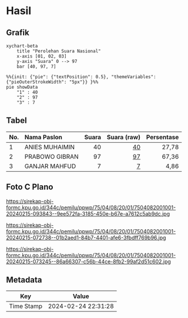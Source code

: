 # Hasil

## Grafik

```mermaid
xychart-beta
    title "Perolehan Suara Nasional"
    x-axis [01, 02, 03]
    y-axis "Suara" 0 --> 97
    bar [40, 97, 7]
```

```mermaid
%%{init: {"pie": {"textPosition": 0.5}, "themeVariables": {"pieOuterStrokeWidth": "5px"}} }%%
pie showData
    "1" : 40
    "2" : 97
    "3" : 7
```

## Tabel

| No. | Nama Paslon    | Suara | Suara (raw) | Persentase |
|:--- |:-------------- | -----:| -----------:| ----------:|
| 1   | ANIES MUHAIMIN | 40    | [40][p-1]   | 27,78      |
| 2   | PRABOWO GIBRAN | 97    | [97][p-2]   | 67,36      |
| 3   | GANJAR MAHFUD  | 7     | [7][p-3]    | 4,86       |


[p-1]: https://github.com/gigit-pemilu/pemilu-2024/blob/main/pilpres/hitung-suara/sub/75-gorontalo/sub/04-pohuwato/sub/08-dengilo/sub/2001-popaya/sub/001-tps/sub/paslon-1.txt
[p-2]: https://github.com/gigit-pemilu/pemilu-2024/blob/main/pilpres/hitung-suara/sub/75-gorontalo/sub/04-pohuwato/sub/08-dengilo/sub/2001-popaya/sub/001-tps/sub/paslon-2.txt
[p-3]: https://github.com/gigit-pemilu/pemilu-2024/blob/main/pilpres/hitung-suara/sub/75-gorontalo/sub/04-pohuwato/sub/08-dengilo/sub/2001-popaya/sub/001-tps/sub/paslon-3.txt

## Foto C Plano

https://sirekap-obj-formc.kpu.go.id/344c/pemilu/ppwp/75/04/08/20/01/7504082001001-20240215-093843--9ee572fa-3185-450e-b67e-a7612c5ab9dc.jpg

https://sirekap-obj-formc.kpu.go.id/344c/pemilu/ppwp/75/04/08/20/01/7504082001001-20240215-072738--01b2aed1-84b7-4401-afe6-3fbdff769b96.jpg

https://sirekap-obj-formc.kpu.go.id/344c/pemilu/ppwp/75/04/08/20/01/7504082001001-20240215-073245--86a66307-c56b-44ce-8fb2-99af2d51c602.jpg


## Metadata

| Key        | Value               |
| ---------- | ------------------- |
| Time Stamp | 2024-02-24 22:31:28 |



